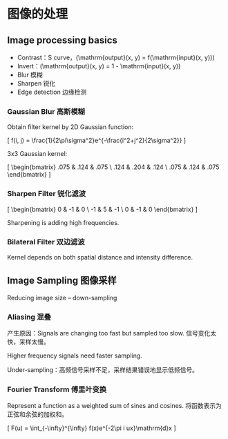 # 图像的处理

## Image processing basics

- Contrast：S curve，\(\mathrm{output}(x, y) = f(\mathrm{input}(x, y))\)
- Invert：\(\mathrm{output}(x, y) = 1 - \mathrm{input}(x, y)\)
- Blur 模糊
- Sharpen 锐化
- Edge detection 边缘检测

### Gaussian Blur 高斯模糊

Obtain filter kernel by 2D Gaussian function:

\[
    f(i, j) = \frac{1}{2\pi\sigma^2}e^{-\frac{i^2+j^2}{2\sigma^2}}
\]

3x3 Gaussian kernel:

\[
    \begin{bmatrix}
        .075 & .124 & .075 \\
        .124 & .204 & .124 \\
        .075 & .124 & .075
    \end{bmatrix}
\]

### Sharpen Filter 锐化滤波

\[
    \begin{bmatrix}
        0 & -1 & 0 \\
        -1 & 5 & -1 \\
        0 & -1 & 0
    \end{bmatrix}
\]

Sharpening is adding high frequencies.

### Bilateral Filter 双边滤波

Kernel depends on both spatial distance and intensity difference.

## Image Sampling 图像采样

Reducing image size – down-sampling

### Aliasing 混叠

产生原因：Signals are changing too fast but sampled too slow. 信号变化太快，采样太慢。

Higher frequency signals need faster sampling.

Under-sampling：高频信号采样不足，采样结果错误地显示低频信号。

### Fourier Transform 傅里叶变换

Represent a function as a weighted sum of sines and cosines. 将函数表示为正弦和余弦的加权和。

\[
    F(u) = \int_{-\infty}^{\infty} f(x)e^{-2\pi i ux}\mathrm{d}x
\]

